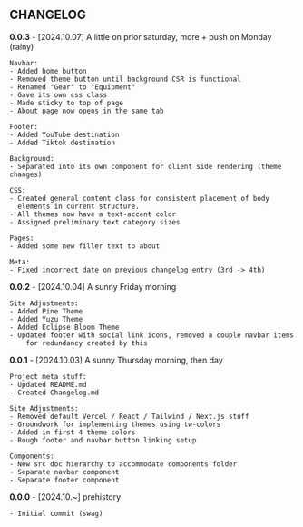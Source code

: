 ##            CHANGELOG


**0.0.3** - [2024.10.07] A little on prior saturday, more + push on Monday (rainy)
<br/>

    Navbar:
    - Added home button
    - Removed theme button until background CSR is functional
    - Renamed "Gear" to "Equipment"
    - Gave its own css class
    - Made sticky to top of page
    - About page now opens in the same tab

    Footer:
	- Added YouTube destination
    - Added Tiktok destination

    Background:
    - Separated into its own component for client side rendering (theme changes)

    CSS:
    - Created general content class for consistent placement of body
      elements in current structure.
    - All themes now have a text-accent color
    - Assigned preliminary text category sizes

    Pages:
    - Added some new filler text to about

    Meta:
    - Fixed incorrect date on previous changelog entry (3rd -> 4th)


**0.0.2** - [2024.10.04] A sunny Friday morning
<br/>

    Site Adjustments:
	- Added Pine Theme
    - Added Yuzu Theme
    - Added Eclipse Bloom Theme
    - Updated footer with social link icons, removed a couple navbar items
        for redundancy created by this
    

**0.0.1** - [2024.10.03] A sunny Thursday morning, then day
<br/>

    Project meta stuff:
	- Updated README.md
    - Created Changelog.md

    Site Adjustments:
    - Removed default Vercel / React / Tailwind / Next.js stuff
    - Groundwork for implementing themes using tw-colors
    - Added in first 4 theme colors
    - Rough footer and navbar button linking setup

    Components:
    - New src doc hierarchy to accommodate components folder
    - Separate navbar component
    - Separate footer component


**0.0.0** - [2024.10.~] prehistory
<br/>

	- Initial commit (swag)